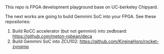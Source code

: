 This repo is FPGA development playground base on UC-berkeley Chipyard.

The next works are going to build Gemmini SoC into your FPGA.
See these repositories:

1. Build RoCC accelerator (but not gemmini) into zedboard: https://github.com/meton-robean/deca
2. Build Gemmini SoC into ZCU102: https://github.com/KireinaHoro/rocket-zynqmp




